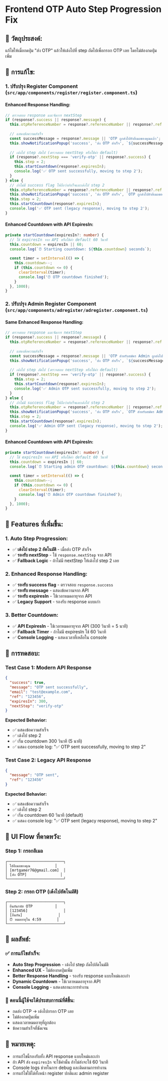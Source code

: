 # Frontend OTP Auto Step Progression Fix

## 🎯 **วัตถุประสงค์:**
แก้ไขให้เมื่อกดปุ่ม "ส่ง OTP" แล้วให้เด้งไปที่ step ถัดไปเพื่อกรอก OTP เลย โดยไม่ต้องกดปุ่มเพิ่ม

## 🔧 **การแก้ไข:**

### **1. ปรับปรุง Register Component (`src/app/components/register/register.component.ts`)**

#### **Enhanced Response Handling:**
```typescript
// ตรวจสอบ response และจัดการ nextStep
if (response?.success || response?.message) {
  this.otpReferenceNumber = response?.referenceNumber || response?.ref || response?.ref || 'N/A';
  
  // แสดงข้อความสำเร็จ
  const successMessage = response?.message || 'OTP ถูกส่งไปยังอีเมลของคุณแล้ว';
  this.showNotificationPopup('success', 'ส่ง OTP สำเร็จ', `${successMessage}\nเลขอ้างอิง: ${this.otpReferenceNumber}`);
  
  // เด้งไป step ถัดไป (ตรวจสอบ nextStep หรือใช้ค่า default)
  if (response?.nextStep === 'verify-otp' || response?.success) {
    this.step = 2;
    this.startCountdown(response?.expiresIn);
    console.log('✅ OTP sent successfully, moving to step 2');
  }
} else {
  // ถ้าไม่มี success flag ให้ถือว่าสำเร็จและเด้งไป step 2
  this.otpReferenceNumber = response?.referenceNumber || response?.ref || 'N/A';
  this.showNotificationPopup('success', 'ส่ง OTP สำเร็จ', `OTP ถูกส่งไปยังอีเมลของคุณแล้ว\nเลขอ้างอิง: ${this.otpReferenceNumber}`);
  this.step = 2;
  this.startCountdown(response?.expiresIn);
  console.log('✅ OTP sent (legacy response), moving to step 2');
}
```

#### **Enhanced Countdown with API ExpiresIn:**
```typescript
private startCountdown(expiresIn?: number) {
  // ใช้ expiresIn จาก API หรือใช้ค่า default 60 วินาที
  this.countdown = expiresIn || 60;
  console.log(`⏰ Starting countdown: ${this.countdown} seconds`);
  
  const timer = setInterval(() => {
    this.countdown--;
    if (this.countdown <= 0) {
      clearInterval(timer);
      console.log('⏰ OTP countdown finished');
    }
  }, 1000);
}
```

### **2. ปรับปรุง Admin Register Component (`src/app/components/adregister/adregister.component.ts`)**

#### **Same Enhanced Response Handling:**
```typescript
// ตรวจสอบ response และจัดการ nextStep
if (response?.success || response?.message) {
  this.otpReferenceNumber = response?.referenceNumber || response?.ref || response?.ref || 'N/A';
  
  // แสดงข้อความสำเร็จ
  const successMessage = response?.message || 'OTP สำหรับสมัคร Admin ถูกส่งไปยังอีเมลของคุณแล้ว';
  this.showNotificationPopup('success', 'ส่ง OTP สำเร็จ', `${successMessage}\nเลขอ้างอิง: ${this.otpReferenceNumber}`);
  
  // เด้งไป step ถัดไป (ตรวจสอบ nextStep หรือใช้ค่า default)
  if (response?.nextStep === 'verify-otp' || response?.success) {
    this.step = 2;
    this.startCountdown(response?.expiresIn);
    console.log('✅ Admin OTP sent successfully, moving to step 2');
  }
} else {
  // ถ้าไม่มี success flag ให้ถือว่าสำเร็จและเด้งไป step 2
  this.otpReferenceNumber = response?.referenceNumber || response?.ref || 'N/A';
  this.showNotificationPopup('success', 'ส่ง OTP สำเร็จ', `OTP สำหรับสมัคร Admin ถูกส่งไปยังอีเมลของคุณแล้ว\nเลขอ้างอิง: ${this.otpReferenceNumber}`);
  this.step = 2;
  this.startCountdown(response?.expiresIn);
  console.log('✅ Admin OTP sent (legacy response), moving to step 2');
}
```

#### **Enhanced Countdown with API ExpiresIn:**
```typescript
private startCountdown(expiresIn?: number) {
  // ใช้ expiresIn จาก API หรือใช้ค่า default 60 วินาที
  this.countdown = expiresIn || 60;
  console.log(`⏰ Starting admin OTP countdown: ${this.countdown} seconds`);
  
  const timer = setInterval(() => {
    this.countdown--;
    if (this.countdown <= 0) {
      clearInterval(timer);
      console.log('⏰ Admin OTP countdown finished');
    }
  }, 1000);
}
```

## 🎯 **Features ที่เพิ่มขึ้น:**

### **1. Auto Step Progression:**
- ✅ **เด้งไป step 2 อัตโนมัติ** - เมื่อส่ง OTP สำเร็จ
- ✅ **รองรับ nextStep** - ใช้ `response.nextStep` จาก API
- ✅ **Fallback Logic** - ถ้าไม่มี nextStep ให้เด้งไป step 2 เลย

### **2. Enhanced Response Handling:**
- ✅ **รองรับ success flag** - ตรวจสอบ `response.success`
- ✅ **รองรับ message** - แสดงข้อความจาก API
- ✅ **รองรับ expiresIn** - ใช้เวลาหมดอายุจาก API
- ✅ **Legacy Support** - รองรับ response แบบเก่า

### **3. Better Countdown:**
- ✅ **API ExpiresIn** - ใช้เวลาหมดอายุจาก API (300 วินาที = 5 นาที)
- ✅ **Fallback Timer** - ถ้าไม่มี expiresIn ใช้ 60 วินาที
- ✅ **Console Logging** - แสดงเวลาที่เหลือใน console

## 🧪 **การทดสอบ:**

### **Test Case 1: Modern API Response**
```json
{
  "success": true,
  "message": "OTP sent successfully",
  "email": "test@example.com",
  "ref": "123456",
  "expiresIn": 300,
  "nextStep": "verify-otp"
}
```

**Expected Behavior:**
- ✅ แสดงข้อความสำเร็จ
- ✅ เด้งไป step 2
- ✅ เริ่ม countdown 300 วินาที (5 นาที)
- ✅ แสดง console log: "✅ OTP sent successfully, moving to step 2"

### **Test Case 2: Legacy API Response**
```json
{
  "message": "OTP sent",
  "ref": "123456"
}
```

**Expected Behavior:**
- ✅ แสดงข้อความสำเร็จ
- ✅ เด้งไป step 2
- ✅ เริ่ม countdown 60 วินาที (default)
- ✅ แสดง console log: "✅ OTP sent (legacy response), moving to step 2"

## 🎨 **UI Flow ที่คาดหวัง:**

### **Step 1: กรอกอีเมล**
```
┌─────────────────────────┐
│ ใส่อีเมลของคุณ           │
│ [mrtgamer76@gmail.com]  │
│ [ส่ง OTP]               │
└─────────────────────────┘
```

### **Step 2: กรอก OTP (เด้งไปอัตโนมัติ)**
```
┌─────────────────────────┐
│ ยืนยันรหัส OTP          │
│ [123456]                │
│ [ยืนยัน]                │
│ ⏰ หมดอายุใน 4:59       │
└─────────────────────────┘
```

## 🎯 **ผลลัพธ์:**

### **✅ การแก้ไขสำเร็จ:**
- **Auto Step Progression** - เด้งไป step ถัดไปอัตโนมัติ
- **Enhanced UX** - ไม่ต้องกดปุ่มเพิ่ม
- **Better Response Handling** - รองรับ response แบบใหม่และเก่า
- **Dynamic Countdown** - ใช้เวลาหมดอายุจาก API
- **Console Logging** - แสดงสถานะการทำงาน

### **🎉 ตอนนี้ผู้ใช้จะได้ประสบการณ์ที่ดีขึ้น:**
- กดส่ง OTP → เด้งไปกรอก OTP เลย
- ไม่ต้องกดปุ่มเพิ่ม
- แสดงเวลาหมดอายุที่ถูกต้อง
- ข้อความสำเร็จที่ชัดเจน

## 📝 **หมายเหตุ:**
- การแก้ไขนี้รองรับทั้ง API response แบบใหม่และเก่า
- ถ้า API ส่ง `expiresIn` จะใช้ค่านั้น ถ้าไม่ส่งจะใช้ 60 วินาที
- Console logs ช่วยในการ debug และติดตามการทำงาน
- การแก้ไขใช้ได้ทั้งหน้า register ปกติและ admin register
